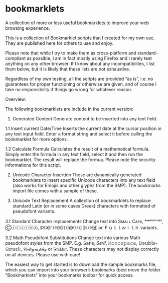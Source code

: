 # bookmarklets
A collection of more or less useful bookmarklets to improve your web browsing experience.

This is a collection of Bookmarklet scripts that I created for my own use. They are published here for others to use and enjoy.

Please note that while I try to make them as cross-platform and standard-compliant as possible, I am in fact mostly using Firefox and I rarely test anything on any other browser. If I know about any incompatibilites, I list them below, but it is likely that these lists are not exhaustive.

Regardless of my own testing, all the scripts are provided “as is”, i.e. no guarantees for proper functioning or otherwise are given, and of course I take no responsibility if things go wrong for whatever reason.

Overview:

The following bookmarklets are include in the current version:

1. Generated Content
  Generate content to be inserted into any text field.

  1.1 Insert current Date/Time
    Inserts the current date at the cursor position in any text input field. Enter a format string and select it before calling the bookmarklet for more options.

  1.2 Calculate Formula
    Calculates the result of a mathematical formula. Simply enter the formula in any text field, select it and then run the bookmarklet. The result will replace the formua. Please note the security informations for this script.
    
2. Unicode Character Insertion
  These are dynamically generated bookmarklets to insert specific Unicode characters into any text field (also works for Emojis and other glyphs from the SMP). The bookmarks import file comes with a sample of these.

3. Unicode Text Replacement
  A collection of bookmarklets to replace standard Latin (or in some cases Greek) characters with formatted of pseudofont variants.

  3.1 Standard Character replacements
    Change text into Sᴍᴀʟʟ Cᴀᴩs, ˢᵘᵖᵉʳˢᶜʳⁱᵖᵗ, Ⓒⓘⓡⓒⓛⓔⓓ, ⒫⒜⒭⒠⒩⒯⒣⒠⒮⒤⒮⒠⒟ or Ｆｕｌｌｗｉｔｈ variants.

  3.2 Math Pseudofont Substitutions
    Change text into various Math pseudofont styles from the SMP. E.g. 𝖲𝖺𝗇𝗌, 𝑆𝑒𝑟𝑖𝑓,  𝙼𝚘𝚗𝚘𝚜𝚙𝚊𝚌𝚎, 𝔻𝕠𝕦𝕓𝕝𝕖-𝕊𝕥𝕣𝕦𝕔𝕜, 𝒞𝒶𝓁𝒾ℊ𝓇𝒶𝓅𝒽𝓎 or 𝔉𝔯𝔞𝔨𝔱𝔲𝔯.
  These characters may not display correctly on all devices. Please use with care!
  
The easiest way to get started is to download the sample bookmarks file, which you can import into your browser’s bookmarks (best move the folder "Bookmarklets" into your bookmarks toolbar for quick access.
